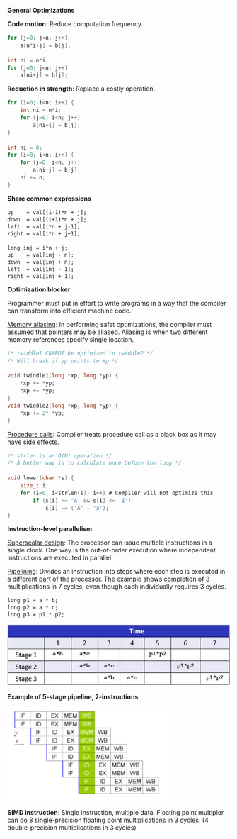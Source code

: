 **General Optimizations**

**Code motion**: Reduce computation frequency.

```c
for (j=0; j<n; j++)
	a[n*i+j] = b[j];

int ni = n*i;
for (j=0; j<n; j++)
	a[ni+j] = b[j];
```

**Reduction in strength**: Replace a costly operation.

```c
for (i=0; i<n; i++) {
	int ni = n*i;
	for (j=0; i<n; j++)
		a[ni+j] = b[j];
}

int ni = 0;
for (i=0; i<n; i++) {
	for (j=0; i<n; j++)
		a[ni+j] = b[j];
	ni += n;
}
```

**Share common expressions**

```
up    = val[(i-1)*n + j];
down  = val[(i+1)*n + j];
left  = val[i*n + j-1];
right = val[i*n + j+1];

long inj = i*n + j;
up    = val[inj - n];
down  = val[inj + n];
left  = val[inj - 1];
right = val[inj + 1];
```

**Optimization blocker**

Programmer must put in effort to write programs in a way that the compiler can transform into efficient machine code.

<ins>Memory aliasing</ins>: In performing safet optimizations, the compiler must assumed that pointers may be aliased. Aliasing is when two different memory references specify single location.

```c
/* twiddle1 CANNOT be optimized to twiddle2 */
/* Will break if yp points to xp */

void twiddle1(long *xp, long *yp) {
	*xp += *yp;
	*xp += *yp;
}
void twiddle2(long *xp, long *yp) {
	*xp += 2* *yp;
}
```

<ins>Procedure calls</ins>: Compiler treats procedure call as a black box as it may have side effects.

```c
/* strlen is an O(N) operation */
/* A better way is to calculate once before the loop */

void lower(char *s) {
	size_t i;
	for (i=0; i<strlen(s); i++) # Compiler will not optimize this
		if (s[i] >= 'A' && s[i] <= 'Z')
			s[i] -= ('A' - 'a');
}
```

**Instruction-level parallelism**

<ins>Superscalar design</ins>: The processor can issue multiple instructions in a single clock. One way is the out-of-order execution where independent instructions are executed in parallel.

<ins>Pipelining</ins>: Divides an instruction into steps where each step is executed in a different part of the processor. The example shows completion of 3 multiplications in 7 cycles, even though each individually requires 3 cycles.

```
long p1 = a * b;
long p2 = a * c;
long p3 = p1 * p2;
```

![](images/Pasted%20image%2020211212175227.png)

**Example of 5-stage pipeline, 2-instructions**

![](images/Pasted%20image%2020220510191420.png)

**SIMD instruction**: Single instruction, multiple data. Floating point multipler can do 8 single-precision floating point multiplications in 3 cycles. (4 double-precision multiplications in 3 cycles)